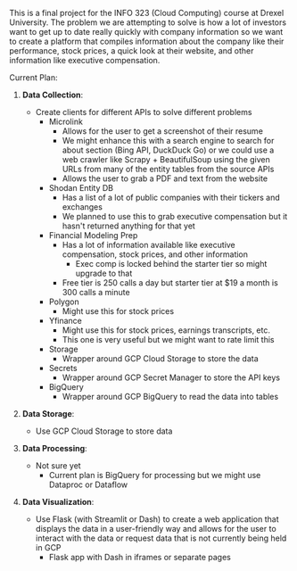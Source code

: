 This is a final project for the INFO 323 (Cloud Computing) course at Drexel University. 
The problem we are attempting to solve is how a lot of investors want to get up to date really quickly with 
company information so we want to create a platform that compiles information about the company like their performance, stock prices, a quick look at their website, and other information like executive compensation.

Current Plan:

1. **Data Collection**:
    - Create clients for different APIs to solve different problems
        - Microlink
            - Allows for the user to get a screenshot of their resume
            - We might enhance this with a search engine to search for about section (Bing API, DuckDuck Go) or we could use a web crawler like Scrapy + BeautifulSoup using the given URLs from many of the entity tables from the source APIs
            - Allows the user to grab a PDF and text from the website
        - Shodan Entity DB
            - Has a list of a lot of public companies with their tickers and exchanges
            - We planned to use this to grab executive compensation but it hasn't returned anything for that yet
        - Financial Modeling Prep
            - Has a lot of information available like executive compensation, stock prices, and other information
                - Exec comp is locked behind the starter tier so might upgrade to that
            - Free tier is 250 calls a day but starter tier at $19 a month is 300 calls a minute
        - Polygon
            - Might use this for stock prices
        - Yfinance
            - Might use this for stock prices, earnings transcripts, etc.
            - This one is very useful but we might want to rate limit this
        - Storage
            - Wrapper around GCP Cloud Storage to store the data
        - Secrets
            - Wrapper around GCP Secret Manager to store the API keys
        - BigQuery
            - Wrapper around GCP BigQuery to read the data into tables

2. **Data Storage**:
    - Use GCP Cloud Storage to store data

3. **Data Processing**:
    - Not sure yet
        - Current plan is BigQuery for processing but we might use Dataproc or Dataflow

4. **Data Visualization**:
    - Use Flask (with Streamlit or Dash) to create a web application that displays the data in a user-friendly way and allows for the user to interact with the data or request data that is not currently being held in GCP
        - Flask app with Dash in iframes or separate pages